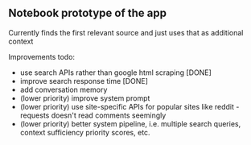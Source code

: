 ## Notebook prototype of the app

Currently finds the first relevant source and just uses that as additional context

Improvements todo:
- use search APIs rather than google html scraping [DONE]
- improve search response time [DONE]
- add conversation memory
- (lower priority) improve system prompt
- (lower priority) use site-specific APIs for popular sites like reddit - requests doesn't read
    comments seemingly
- (lower priority) better system pipeline, i.e. multiple search queries, context sufficiency priority scores, etc.